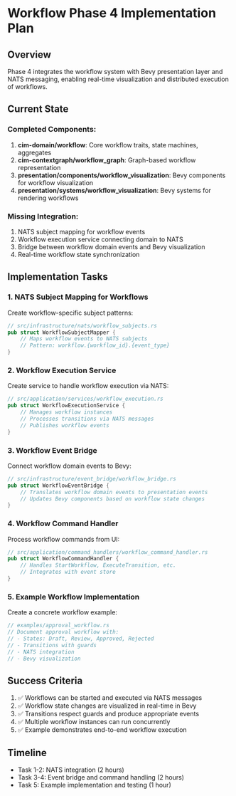 # Workflow Phase 4 Implementation Plan

## Overview

Phase 4 integrates the workflow system with Bevy presentation layer and NATS messaging, enabling real-time visualization and distributed execution of workflows.

## Current State

### Completed Components:
1. **cim-domain/workflow**: Core workflow traits, state machines, aggregates
2. **cim-contextgraph/workflow_graph**: Graph-based workflow representation
3. **presentation/components/workflow_visualization**: Bevy components for workflow visualization
4. **presentation/systems/workflow_visualization**: Bevy systems for rendering workflows

### Missing Integration:
1. NATS subject mapping for workflow events
2. Workflow execution service connecting domain to NATS
3. Bridge between workflow domain events and Bevy visualization
4. Real-time workflow state synchronization

## Implementation Tasks

### 1. NATS Subject Mapping for Workflows

Create workflow-specific subject patterns:

```rust
// src/infrastructure/nats/workflow_subjects.rs
pub struct WorkflowSubjectMapper {
    // Maps workflow events to NATS subjects
    // Pattern: workflow.{workflow_id}.{event_type}
}
```

### 2. Workflow Execution Service

Create service to handle workflow execution via NATS:

```rust
// src/application/services/workflow_execution.rs
pub struct WorkflowExecutionService {
    // Manages workflow instances
    // Processes transitions via NATS messages
    // Publishes workflow events
}
```

### 3. Workflow Event Bridge

Connect workflow domain events to Bevy:

```rust
// src/infrastructure/event_bridge/workflow_bridge.rs
pub struct WorkflowEventBridge {
    // Translates workflow domain events to presentation events
    // Updates Bevy components based on workflow state changes
}
```

### 4. Workflow Command Handler

Process workflow commands from UI:

```rust
// src/application/command_handlers/workflow_command_handler.rs
pub struct WorkflowCommandHandler {
    // Handles StartWorkflow, ExecuteTransition, etc.
    // Integrates with event store
}
```

### 5. Example Workflow Implementation

Create a concrete workflow example:

```rust
// examples/approval_workflow.rs
// Document approval workflow with:
// - States: Draft, Review, Approved, Rejected
// - Transitions with guards
// - NATS integration
// - Bevy visualization
```

## Success Criteria

1. ✅ Workflows can be started and executed via NATS messages
2. ✅ Workflow state changes are visualized in real-time in Bevy
3. ✅ Transitions respect guards and produce appropriate events
4. ✅ Multiple workflow instances can run concurrently
5. ✅ Example demonstrates end-to-end workflow execution

## Timeline

- Task 1-2: NATS integration (2 hours)
- Task 3-4: Event bridge and command handling (2 hours)
- Task 5: Example implementation and testing (1 hour)

